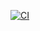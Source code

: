 [![CI](https://github.com/dhhieu113/machineid-builds/actions/workflows/ci.yml/badge.svg)](https://github.com/dhhieu113/machineid-builds/actions/workflows/ci.yml)
